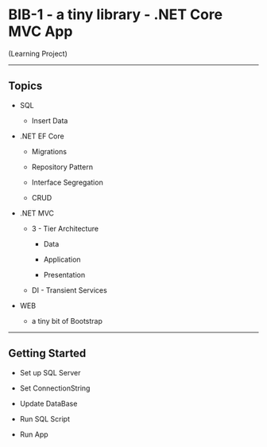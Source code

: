 # BIB-1 - a tiny library - .NET Core MVC App

(Learning Project)

-----

## Topics

- SQL
  
  - Insert Data
    

- .NET EF Core
  
  - Migrations
  
  - Repository Pattern
  
  - Interface Segregation
  
  - CRUD
    

- .NET MVC
  
  - 3 - Tier Architecture
    
    - Data
    
    - Application
    
    - Presentation
      
  
  - DI - Transient Services
    

- WEB
  
  - a tiny bit of Bootstrap

-----

## Getting Started

- Set up SQL Server

- Set ConnectionString

- Update DataBase

- Run SQL Script

- Run App
